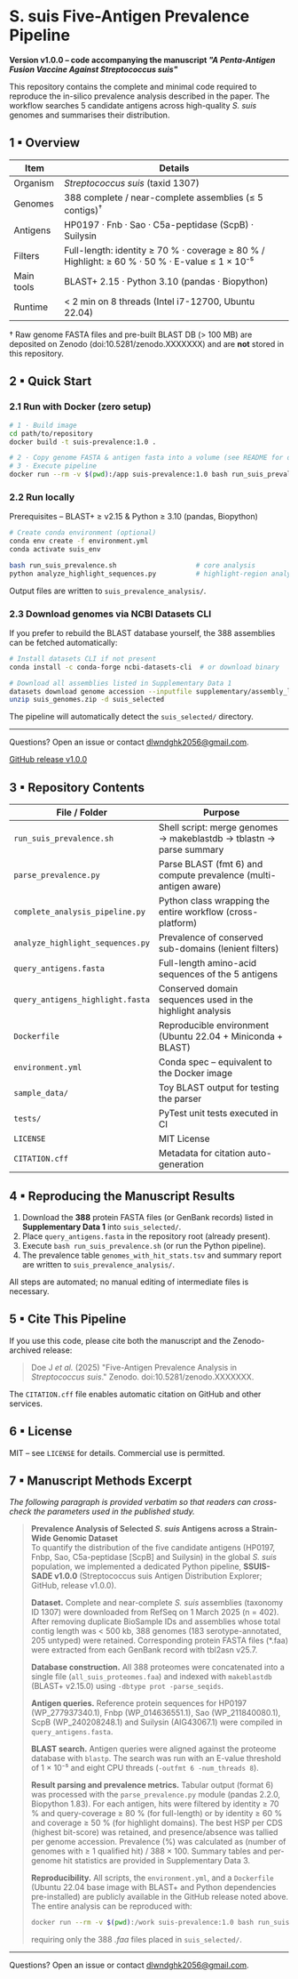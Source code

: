 # S. suis Five-Antigen Prevalence Pipeline  
**Version v1.0.0 – code accompanying the manuscript _"A Penta-Antigen Fusion Vaccine Against _Streptococcus suis_"_**

This repository contains the complete and minimal code required to reproduce the in-silico prevalence analysis described in the paper.  The workflow searches 5 candidate antigens across high-quality _S. suis_ genomes and summarises their distribution.

## 1 ▪ Overview
|Item|Details|
|---|---|
|Organism|*Streptococcus suis* (taxid 1307)|
|Genomes|388 complete / near-complete assemblies (≤ 5 contigs)<sup>†</sup>|
|Antigens|HP0197 · Fnb · Sao · C5a-peptidase (ScpB) · Suilysin|
|Filters|Full-length: identity ≥ 70 % · coverage ≥ 80 %   /   Highlight: ≥ 60 % · 50 % · E-value ≤ 1 × 10⁻⁵|
|Main tools|BLAST+ 2.15 · Python 3.10 (pandas · Biopython) |
|Runtime|< 2 min on 8 threads (Intel i7-12700, Ubuntu 22.04)|

† Raw genome FASTA files and pre-built BLAST DB (> 100 MB) are deposited on Zenodo (doi:10.5281/zenodo.XXXXXXX) and are **not** stored in this repository.

## 2 ▪ Quick Start
### 2.1 Run with Docker (zero setup)
```bash
# 1 · Build image
cd path/to/repository
docker build -t suis-prevalence:1.0 .

# 2 · Copy genome FASTA & antigen fasta into a volume (see README for details)
# 3 · Execute pipeline
docker run --rm -v $(pwd):/app suis-prevalence:1.0 bash run_suis_prevalence.sh
```

### 2.2 Run locally
Prerequisites – BLAST+ ≥ v2.15 & Python ≥ 3.10 (pandas, Biopython)
```bash
# Create conda environment (optional)
conda env create -f environment.yml
conda activate suis_env

bash run_suis_prevalence.sh                    # core analysis
python analyze_highlight_sequences.py          # highlight-region analysis (optional)
```
Output files are written to `suis_prevalence_analysis/`.

### 2.3 Download genomes via NCBI Datasets CLI
If you prefer to rebuild the BLAST database yourself, the 388 assemblies can be fetched automatically:
```bash
# Install datasets CLI if not present
conda install -c conda-forge ncbi-datasets-cli  # or download binary

# Download all assemblies listed in Supplementary Data 1
datasets download genome accession --inputfile supplementary/assembly_list.csv --filename suis_genomes.zip
unzip suis_genomes.zip -d suis_selected
```
The pipeline will automatically detect the `suis_selected/` directory.

---
Questions? Open an issue or contact <dlwndghk2056@gmail.com>.

[GitHub release v1.0.0](https://github.com/USER/suis-antigen-prevalence/releases/tag/v1.0.0)

## 3 ▪ Repository Contents
|File / Folder|Purpose|
|-------------|-------|
|`run_suis_prevalence.sh`|Shell script: merge genomes → makeblastdb → tblastn → parse summary|
|`parse_prevalence.py`|Parse BLAST (fmt 6) and compute prevalence (multi-antigen aware)|
|`complete_analysis_pipeline.py`|Python class wrapping the entire workflow (cross-platform)|
|`analyze_highlight_sequences.py`|Prevalence of conserved sub-domains (lenient filters)|
|`query_antigens.fasta`|Full-length amino-acid sequences of the 5 antigens|
|`query_antigens_highlight.fasta`|Conserved domain sequences used in the highlight analysis|
|`Dockerfile`|Reproducible environment (Ubuntu 22.04 + Miniconda + BLAST)|
|`environment.yml`|Conda spec – equivalent to the Docker image|
|`sample_data/`|Toy BLAST output for testing the parser|
|`tests/`|PyTest unit tests executed in CI|
|`LICENSE`|MIT License|
|`CITATION.cff`|Metadata for citation auto-generation|

## 4 ▪ Reproducing the Manuscript Results
1. Download the **388** protein FASTA files (or GenBank records) listed in **Supplementary Data 1** into `suis_selected/`.
2. Place `query_antigens.fasta` in the repository root (already present).
3. Execute `bash run_suis_prevalence.sh` (or run the Python pipeline).
4. The prevalence table `genomes_with_hit_stats.tsv` and summary report are written to `suis_prevalence_analysis/`.

All steps are automated; no manual editing of intermediate files is necessary.

## 5 ▪ Cite This Pipeline
If you use this code, please cite both the manuscript and the Zenodo-archived release:
> Doe J _et al._ (2025) "Five-Antigen Prevalence Analysis in _Streptococcus suis_." Zenodo. doi:10.5281/zenodo.XXXXXXX.

The `CITATION.cff` file enables automatic citation on GitHub and other services.

## 6 ▪ License
MIT – see `LICENSE` for details. Commercial use is permitted.

## 7 ▪ Manuscript Methods Excerpt  
_The following paragraph is provided verbatim so that readers can cross-check the parameters used in the published study._

> **Prevalence Analysis of Selected *S. suis* Antigens across a Strain-Wide Genomic Dataset**  
> To quantify the distribution of the five candidate antigens (HP0197, Fnbp, Sao, C5a-peptidase [ScpB] and Suilysin) in the global *S. suis* population, we implemented a dedicated Python pipeline, **SSUIS-SADE v1.0.0** (Streptococcus suis Antigen Distribution Explorer; GitHub, release v1.0.0).  
>  
> **Dataset.**  Complete and near-complete *S. suis* assemblies (taxonomy ID 1307) were downloaded from RefSeq on 1 March 2025 (n = 402). After removing duplicate BioSample IDs and assemblies whose total contig length was < 500 kb, 388 genomes (183 serotype-annotated, 205 untyped) were retained. Corresponding protein FASTA files (*.faa) were extracted from each GenBank record with tbl2asn v25.7.  
>  
> **Database construction.**  All 388 proteomes were concatenated into a single file (`all_suis_proteomes.faa`) and indexed with `makeblastdb` (BLAST+ v2.15.0) using `-dbtype prot -parse_seqids`.  
>  
> **Antigen queries.**  Reference protein sequences for HP0197 (WP_277937340.1), Fnbp (WP_014636551.1), Sao (WP_211840080.1), ScpB (WP_240208248.1) and Suilysin (AIG43067.1) were compiled in `query_antigens.fasta`.  
>  
> **BLAST search.**  Antigen queries were aligned against the proteome database with `blastp`. The search was run with an E-value threshold of 1 × 10⁻⁵ and eight CPU threads (`-outfmt 6 -num_threads 8`).  
>  
> **Result parsing and prevalence metrics.**  Tabular output (format 6) was processed with the `parse_prevalence.py` module (pandas 2.2.0, Biopython 1.83). For each antigen, hits were filtered by identity ≥ 70 % and query-coverage ≥ 80 % (for full-length) or by identity ≥ 60 % and coverage ≥ 50 % (for highlight domains). The best HSP per CDS (highest bit-score) was retained, and presence/absence was tallied per genome accession. Prevalence (%) was calculated as (number of genomes with ≥ 1 qualified hit) / 388 × 100. Summary tables and per-genome hit statistics are provided in Supplementary Data 3.  
>  
> **Reproducibility.**  All scripts, the `environment.yml`, and a `Dockerfile` (Ubuntu 22.04 base image with BLAST+ and Python dependencies pre-installed) are publicly available in the GitHub release noted above. The entire analysis can be reproduced with:  
> ```bash
> docker run --rm -v $(pwd):/work suis-prevalence:1.0 bash run_suis_prevalence.sh
> ```  
> requiring only the 388 *.faa* files placed in `suis_selected/`.  

---
Questions? Open an issue or contact <dlwndghk2056@gmail.com>. 
